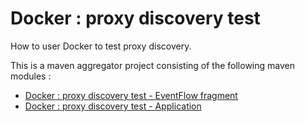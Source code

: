 # Docker : proxy discovery test

How to user Docker to test proxy discovery.

This is a maven aggregator project consisting of the following maven modules :

* [Docker : proxy discovery test - EventFlow fragment](pd-test-ef/src/site/markdown/index.md) 
* [Docker : proxy discovery test - Application](pd-test-app/src/site/markdown/index.md) 
